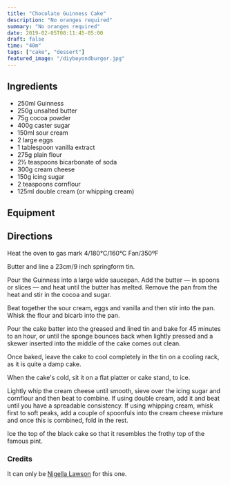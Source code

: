```yaml
---
title: "Chocolate Guinness Cake"
description: "No oranges required"
summary: "No oranges required"
date: 2019-02-05T08:11:45-05:00
draft: false
time: "40m"
tags: ["cake", "dessert"]
featured_image: "/diybeyondburger.jpg"
---
```


## Ingredients

- 250ml Guinness
- 250g unsalted butter
- 75g cocoa powder
- 400g caster sugar
- 150ml sour cream
- 2 large eggs
- 1 tablespoon vanilla extract
- 275g plain flour
- 2½ teaspoons bicarbonate of soda
- 300g cream cheese
- 150g icing sugar
- 2 teaspoons cornflour
- 125ml double cream (or whipping cream)

## Equipment

## Directions

Heat the oven to gas mark 4/180°C/160°C Fan/350ºF

Butter and line a 23cm/9 inch springform tin.

Pour the Guinness into a large wide saucepan. Add the butter — in spoons or slices — and heat until the butter has melted. Remove the pan from the heat and stir in the cocoa and sugar.

Beat together the sour cream, eggs and vanilla and then stir into the pan. Whisk the flour and bicarb into the pan.

Pour the cake batter into the greased and lined tin and bake for 45 minutes to an hour, or until the sponge bounces back when lightly pressed and a skewer inserted into the middle of the cake comes out clean.

Once baked, leave the cake to cool completely in the tin on a cooling rack, as it is quite a damp cake.

When the cake's cold, sit it on a flat platter or cake stand, to ice.

Lightly whip the cream cheese until smooth, sieve over the icing sugar and cornflour and then beat to combine. If using double cream, add it and beat until you have a spreadable consistency. If using whipping cream, whisk first to soft peaks, add a couple of spoonfuls into the cream cheese mixture and once this is combined, fold in the rest.

Ice the top of the black cake so that it resembles the frothy top of the famous pint.

### Credits

It can only be [Nigella Lawson](https://www.nigella.com/recipes/chocolate-guinness-cake) for this one. 
